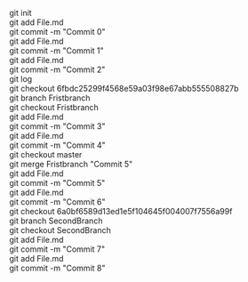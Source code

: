 git init<br>
git add File.md <br>
git commit -m "Commit 0" <br>
git add File.md <br>
git commit -m "Commit 1" <br>
git add File.md <br>
git commit -m "Commit 2" <br>
git log <br>
git checkout 6fbdc25299f4568e59a03f98e67abb555508827b <br>
git branch Fristbranch <br>
git checkout Fristbranch <br>
git add File.md <br>
git commit -m "Commit 3" <br>
git add File.md <br>
git commit -m "Commit 4" <br>
git checkout master <br>
git merge Fristbranch "Commit 5" <br>
git add File.md <br>
git commit -m "Commit 5" <br>
git add File.md <br>
git commit -m "Commit 6" <br>
git checkout 6a0bf6589d13ed1e5f104645f004007f7556a99f <br>
git branch SecondBranch <br>
git checkout SecondBranch <br>
git add File.md <br>
git commit -m "Commit 7" <br>
git add File.md <br>
git commit -m "Commit 8" <br>